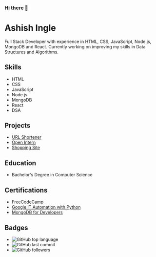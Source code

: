 ### Hi there 👋

<!--
**ashishingle29/ashishingle29** is a ✨ _special_ ✨ repository because its `README.md` (this file) appears on your GitHub profile.

Here are some ideas to get you started:

- 🔭 I’m currently working on ...
- 🌱 I’m currently learning ...
- 👯 I’m looking to collaborate on ...
- 🤔 I’m looking for help with ...
- 💬 Ask me about ...
- 📫 How to reach me: ...
- 😄 Pronouns: ...
- ⚡ Fun fact: ...
-->
# Ashish Ingle

Full Stack Developer with experience in HTML, CSS, JavaScript, Node.js, MongoDB and React. Currently working on improving my skills in Data Structures and Algorithms.

## Skills
- HTML
- CSS
- JavaScript
- Node.js
- MongoDB
- React
- DSA

## Projects
- [URL Shortener](https://github.com/ashishingle29/url-shortener)
- [Open Intern](https://github.com/ashishingle29/open-intern)
- [Shopping Site](https://github.com/ashishingle29/shopping-site)

## Education
- Bachelor's Degree in Computer Science

## Certifications
- [FreeCodeCamp](https://www.freecodecamp.org/certification/yourusername/front-end-libraries)
- [Google IT Automation with Python](https://www.coursera.org/account/accomplishments/certificate/yourcertificateid)
- [MongoDB for Developers](https://university.mongodb.com/courses/M001/about)

## Badges
- ![GitHub top language](https://img.shields.io/github/languages/top/ashishingle29)
- ![GitHub last commit](https://img.shields.io/github/last-commit/ashishingle29)
- ![GitHub followers](https://img.shields.io/github/followers/ashishingle29?style=social)
